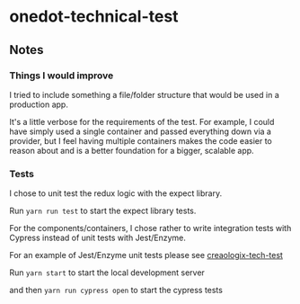 # onedot-technical-test

## Notes

### Things I would improve

I tried to include something a file/folder structure that would be used in a production app.

It's a little verbose for the requirements of the test. For example, I could have simply used a single container and passed everything down via a provider, but I feel having multiple containers makes the code easier to reason about and is a better foundation for a bigger, scalable app.

### Tests

I chose to unit test the redux logic with the expect library.

Run `yarn run test` to start the expect library tests.

For the components/containers, I chose rather to write integration tests with Cypress instead of unit tests with Jest/Enzyme.

For an example of Jest/Enzyme unit tests please see [creaologix-tech-test](https://github.com/haluvibe/crealogix-tech-test)

Run `yarn start` to start the local development server

and then `yarn run cypress open` to start the cypress tests
